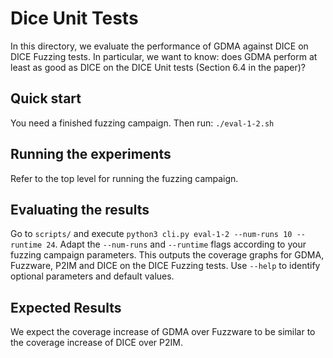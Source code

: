 # Dice Unit Tests
In this directory, we evaluate the performance of GDMA against DICE on DICE Fuzzing tests.
In particular, we want to know: does GDMA perform at least as good as DICE on the DICE Unit tests (Section 6.4 in the paper)?

## Quick start
You need a finished fuzzing campaign.
Then run: `./eval-1-2.sh`

## Running the experiments
Refer to the top level for running the fuzzing campaign.

## Evaluating the results
Go to `scripts/` and execute `python3 cli.py eval-1-2 --num-runs 10 --runtime 24`.
Adapt the `--num-runs` and `--runtime` flags according to your fuzzing campaign parameters.
This outputs the coverage graphs for GDMA, Fuzzware, P2IM and DICE on the DICE Fuzzing tests.
Use `--help` to identify optional parameters and default values.

## Expected Results
We expect the coverage increase of GDMA over Fuzzware to be similar to the coverage increase of DICE over P2IM.
